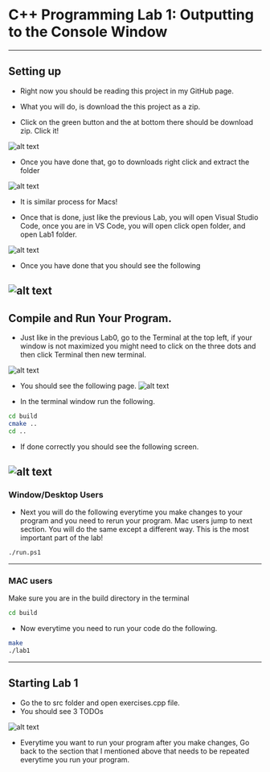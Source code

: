 




# C++ Programming Lab 1: Outputting to the Console Window


---

## Setting up 

- Right now you should be reading this project in my GitHub page.

- What you will do, is download the this project as a zip.

- Click on the green button and the at bottom there should be download zip. Click it!

![alt text](images/image.png)

- Once you have done that, go to downloads right click and extract the folder

![alt text](images/image2.png)

- It is similar process for Macs!



- Once that is done, just like the previous Lab, you will open Visual Studio Code, once you are in VS Code, you will open click open folder, and open Lab1 folder.

![alt text](images/image3.png)

- Once you have done that you should see the following

![alt text](images/image4.png)
---
## Compile and Run Your Program.

- Just like in the previous Lab0, go to the Terminal at the top left, if your window is not maximized you might need to click on the three dots and then click Terminal then new terminal.

![alt text](images/image6.png)

- You should see the following page.
![alt text](images/image7.png)

- In the terminal window run the following.

```bash
cd build
cmake ..
cd ..
```

- If done correctly you should see the following screen.

![alt text](images/image8.png)
---
### Window/Desktop Users
- Next you will do the following everytime you make changes to your program and you need to rerun your program. Mac users jump to next section. You will do the same except a different way. This is the most important part of the lab!

```bash
./run.ps1
```
---
### MAC users

Make sure you are in the build directory in the terminal

```bash
cd build
```
- Now everytime you need to run your code do the following.
```bash 
make
./lab1
```
---
## Starting Lab 1

- Go the to src folder and open exercises.cpp file.
- You should see 3 TODOs

![alt text](images/image5.png)

- Everytime you want to run your program after you make changes,
Go back to the section that I mentioned above that needs to be repeated everytime you run your program.


